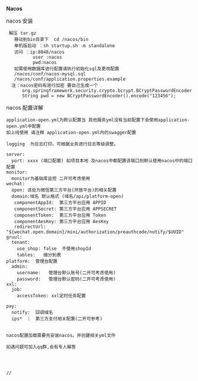 **Nacos**

nacos 安装

     解压 tar.gz
       移动到bin目录下  cd /nacos/bin 
       单机版启动 ：sh startup.sh -m standalone    
       访问 ：ip:8848/nacos   
              user :nacos
              pwd:nacos
       如需使用数据库进行配置请执行初始化sql及更改配置
       /nacos/conf/nacos-mysql.sql
       /nacos/conf/application.properties.example
      注：nacos密码有进行加密 要自己生成一个
          org.springframework.security.crypto.bcrypt.BCryptPasswordEncoder
          String pwd = new BCryptPasswordEncoder().encode("123456");
  
 nacos 配置详解
    
    application-open.yml为默认配置当 其他服务yml没有当前配置下会使用application-open.yml中配置
    如上线使用 请注释 application-open.yml内的swagger配置
    
    logging  为日志打印。可根据业务进行日志等级调整。
    
    server:
      port: xxxx (端口配置) 如项目本地 及nacos中都配置该端口则默认使用nacos中的端口配置
    monitor:
      monitor为基础库监控 二开可考虑使用
    wechat:
      open: 该处为微信第三方平台(开放平台)的相关配置
      domain:域名 默认格式 (域名/api/platform-open)
       componentAppId:  第三方平台应用 APPID
       componentSecret: 第三方平台应用 APPSECRET
       componentToken:  第三方平台应用 Token
       componentAesKey: 第三方平台应用 AesKey
       redirectUrl: "${wechat.open.domain}/mini/authorization/preauthcode/notify/$UUID" 
    gruul:
      tenant:
        use_shop: false  不使用shopId 
        tables:   细分到表 
    platform:  管理台配置
      admin:
        username:   管理台默认账号(二开可考虑使用)
        password:   管理台默认密码(二开可考虑使用)
    xxl:
      job:
        accessToken: xxl定时任务配置
    
    pay:
      notify:  回调域名
      ips*  :  第三方支付相关配置(二开可参考)
  

    nacos配置加载需要先安装nacos。并创建相关yml文件
  
    如遇问题可加入qq群,会有专人解答


    
    
    //